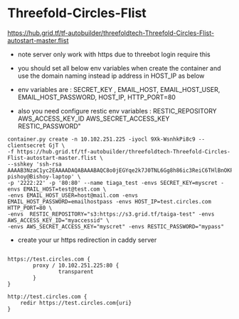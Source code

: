 # Threefold-Circles-Flist

https://hub.grid.tf/tf-autobuilder/threefoldtech-Threefold-Circles-Flist-autostart-master.flist


- note server only work with https due to threebot login require this 

- you should set all below env variables when create the container and use the domain naming instead ip address in HOST_IP as below 

- env variables are : SECRET_KEY , EMAIL_HOST, EMAIL_HOST_USER, EMAIL_HOST_PASSWORD, HOST_IP, HTTP_PORT=80

- also you need configure restic env variables : RESTIC_REPOSITORY AWS_ACCESS_KEY_ID AWS_SECRET_ACCESS_KEY RESTIC_PASSWORD"


```
container.py create -n 10.102.251.225 -iyocl 9Xk-WsnhkPi8c9 --clientsecret GjT \ 
-f https://hub.grid.tf/tf-autobuilder/threefoldtech-Threefold-Circles-Flist-autostart-master.flist \ 
--sshkey 'ssh-rsa  AAAAB3NzaC1yc2EAAAADAQABAAABAQC8o0jEGYqe2k7J0TNL6Gg8h86ic3ReiC6THlBnOKPDiKProj/4uMTmi1Qf5OcLIdeHgcP+zy+ZL4kpP7N6VTALRPiTn6Lty6ZP+5mQocaJYosoGLzB6+lx1NW/zXtscv4V3goULiDEx9SBzSuD8wS0k00iHcRjmuFUIfERyYR8mjmWC/sRf1Y7qk9kQjFOLW5Sw0+RLrxr4l2ur/n8bDVgGVpzWypKIsqRU6Rf1HdXWmdAMCucPAkxR5WNies5QFOkyllxI6Fq+G9M0Uf+EubpfpC1oOMWjNFy781M4KZF+FXODcBlwevfvk0HH/5mTHOymIfwVV8vjRzycxjuQib3 pishoy@Bishoy-laptop' \ 
-p '2222:22' -p '80:80' --name tiaga_test -envs SECRET_KEY=myscret -envs EMAIL_HOST=test@test.com \ 
-envs EMAIL_HOST_USER=host@mail.com -envs EMAIL_HOST_PASSWORD=emailhostpass -envs HOST_IP=test.circles.com HTTP_PORT=80 \
-envs  RESTIC_REPOSITORY="s3:https://s3.grid.tf/taiga-test" -envs AWS_ACCESS_KEY_ID="myaccessid" \ 
-envs AWS_SECRET_ACCESS_KEY="myscret" -envs RESTIC_PASSWORD="mypass"

```


- create your ur https redirection in caddy server 

```

https://test.circles.com {
        proxy / 10.102.251.225:80 {
                transparent
        }
}

http://test.circles.com {
    redir https://test.circles.com{uri}
}

```
